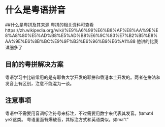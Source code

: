 # 什么是粤语拼音
##什么是粤拼及其来源
粤拼的相关资料可查看https://zh.wikipedia.org/wiki/%E9%A6%99%E6%B8%AF%E8%AA%9E%E8%A8%80%E5%AD%B8%E5%AD%B8%E6%9C%83%E7%B2%B5%E8%AA%9E%E6%8B%BC%E9%9F%B3%E6%96%B9%E6%A1%88
他讲的比我详细多了
## 目前的粤拼解决方案
粤语学习中比较常用的是有耶鲁大学开发的耶拼和香港本土开发的。两者在拼法和发音上有区别，注意不能混为一谈。
## 注意事项
粤语中不需要用音调标注符号来标注，不过需要用数字来代表其发音。如mat4 ye2这类。
粤语里面有爆破音，其标注方式和英语类似。如ma“t”

